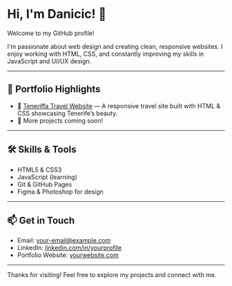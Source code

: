 # Hi, I'm Danicic! 👋

Welcome to my GitHub profile!

I'm passionate about web design and creating clean, responsive websites. I enjoy working with HTML, CSS, and constantly improving my skills in JavaScript and UI/UX design.  

---

## 🚀 Portfolio Highlights

- 🌴 [Teneriffa Travel Website](https://d-anicic.github.io/teneriffa/) — A responsive travel site built with HTML & CSS showcasing Tenerife’s beauty.  
- 💼 More projects coming soon!

---

## 🛠️ Skills & Tools

- HTML5 & CSS3  
- JavaScript (learning)  
- Git & GitHub Pages  
- Figma & Photoshop for design

---

## 📫 Get in Touch

- Email: your-email@example.com  
- LinkedIn: [linkedin.com/in/yourprofile](https://linkedin.com/in/yourprofile)  
- Portfolio Website: [yourwebsite.com](https://yourwebsite.com)

---

Thanks for visiting! Feel free to explore my projects and connect with me.
